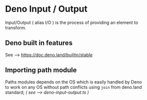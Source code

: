 # Deno Input / Output
Input/Output ( alias I/O ) is the process of providing an element to transform.

## Deno built in features
See --> https://doc.deno.land/builtin/stable

## Importing path module
Paths modules depends on the OS which is easily handled by Deno  
to work on any OS without path conflicts using ```join``` from deno.land   
standard; *( see --> deno-input-output.ts )*
